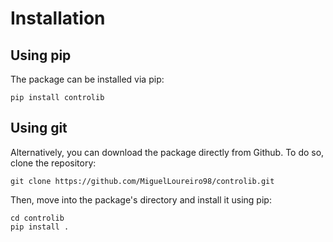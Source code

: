 # Installation

## Using pip

The package can be installed via pip:

```
pip install controlib
```

## Using git

Alternatively, you can download the package directly from Github. To do so, clone the repository:

```
git clone https://github.com/MiguelLoureiro98/controlib.git
```

Then, move into the package's directory and install it using pip:

```
cd controlib
pip install .
```